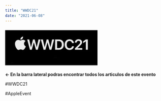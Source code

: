 ```yaml
---
title: "WWDC21"
date: "2021-06-08"
---
```


### ![](../../images/WWDC21_logo.jpeg)

**<- En la barra lateral podras encontrar todos los articulos de este evento**

#WWDC21

#AppleEvent
